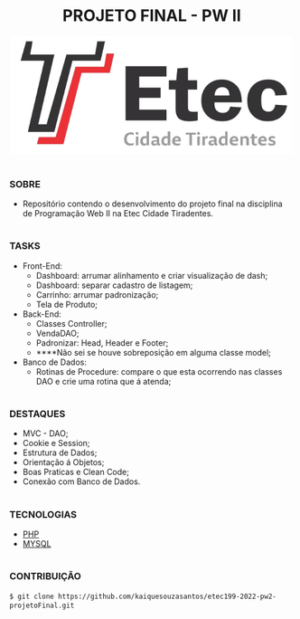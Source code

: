 <h1 align=center>PROJETO FINAL - PW II</h1>

<p align="center">
  <img src="etec.png" width="500">
</p>

#
### SOBRE

- Repositório contendo o desenvolvimento do projeto final na disciplina de Programação Web II na Etec Cidade Tiradentes.

#
### TASKS
- Front-End:
  - Dashboard: arrumar alinhamento e criar visualização de dash;
  - Dashboard: separar cadastro de listagem;
  - Carrinho: arrumar padronização;
  - Tela de Produto;
- Back-End:
  - Classes Controller;
  - VendaDAO;
  - Padronizar: Head, Header e Footer;
  - ****Não sei se houve sobreposição em alguma classe model;
- Banco de Dados:
  - Rotinas de Procedure: compare o que esta ocorrendo nas classes DAO e crie uma rotina que á atenda;

#
### DESTAQUES
- MVC - DAO;
- Cookie e Session;
- Estrutura de Dados;
- Orientação á Objetos;
- Boas Praticas e Clean Code;
- Conexão com Banco de Dados.

#
### TECNOLOGIAS
- [PHP](https://www.php.net/docs.php)
- [MYSQL](https://dev.mysql.com/doc)

#
### CONTRIBUIÇÃO

```
$ git clone https://github.com/kaiquesouzasantos/etec199-2022-pw2-projetoFinal.git 
```
